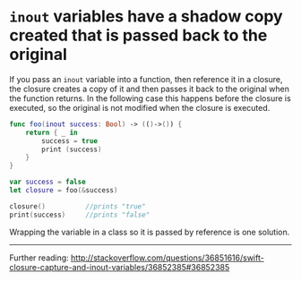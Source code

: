 `inout` variables have a shadow copy created that is passed back to the original
======

If you pass an `inout` variable into a function, then reference it in a closure, the closure creates a copy of it and then passes it back to the original when the function returns. In the following case this happens before the closure is executed, so the original is not modified when the closure is executed.

```swift
func foo(inout success: Bool) -> (()->()) {
    return { _ in
        success = true
        print (success)
    }
}

var success = false
let closure = foo(&success)

closure()          //prints "true"
print(success)     //prints "false"
```

Wrapping the variable in a class so it is passed by reference is one solution.

-----
Further reading:
http://stackoverflow.com/questions/36851616/swift-closure-capture-and-inout-variables/36852385#36852385
